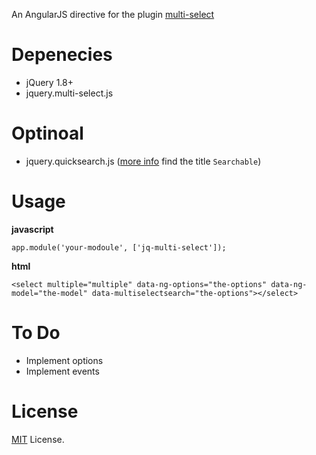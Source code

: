An AngularJS directive for the plugin [multi-select](https://github.com/lou/multi-select)

Depenecies
============
- jQuery 1.8+
- jquery.multi-select.js 

Optinoal
============
- jquery.quicksearch.js ([more info](http://loudev.com/) find the title `Searchable`)


Usage
============

**javascript**

    app.module('your-modoule', ['jq-multi-select']);
    
**html**

    <select multiple="multiple" data-ng-options="the-options" data-ng-model="the-model" data-multiselectsearch="the-options"></select>

To Do
============
- Implement options
- Implement events

License
============
[MIT](http://opensource.org/licenses/MIT) License.